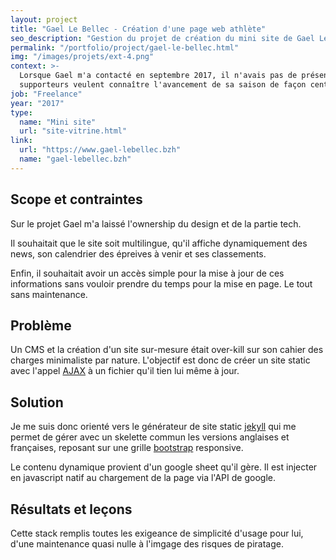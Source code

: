 ```yaml
---
layout: project
title: "Gael Le Bellec - Création d'une page web athlète"
seo_description: "Gestion du projet de création du mini site de Gael Le Bellec. Développement front-end javascript et intégration avec jekyll."
permalink: "/portfolio/project/gael-le-bellec.html"
img: "/images/projets/ext-4.png"
context: >-
  Lorsque Gael m'a contacté en septembre 2017, il n'avais pas de présence en ligne. Comme pour tout athlète de haut niveau, ses
  supporteurs veulent connaître l'avancement de sa saison de façon centralisée. C'est ce rôle que tiendra désormais son site internet.
job: "Freelance"
year: "2017"
type:
  name: "Mini site"
  url: "site-vitrine.html"
link:
  url: "https://www.gael-lebellec.bzh"
  name: "gael-lebellec.bzh"
---
```


<!--1. Scope et contraintes-->

## Scope et contraintes

Sur le projet Gael m'a laissé l'ownership du design et de la partie tech.

Il souhaitait que le site soit multilingue, qu'il affiche dynamiquement des news, son calendrier des épreives à venir et ses classements.

Enfin, il souhaitait avoir un accès simple pour la mise à jour de ces informations sans vouloir prendre du temps pour la mise en page. Le tout sans maintenance.

<!--2. Problème-->

## Problème

Un CMS et la création d'un site sur-mesure était over-kill sur son cahier des charges minimaliste par nature. L'objectif est donc de créer un site static avec l'appel [AJAX](https://developer.mozilla.org/fr/docs/Web/Guide/AJAX) à un fichier qu'il tien lui même à jour.

<!--3. Solutions et choix technique-->

## Solution

Je me suis donc orienté vers le générateur de site static [jekyll](https://jekyllrb.com/) qui me permet de gérer avec un skelette commun les versions anglaises et françaises, reposant sur une grille [bootstrap](https://getbootstrap.com/) responsive.

Le contenu dynamique provient d'un google sheet qu'il gère. Il est injecter en javascript natif au chargement de la page via l'API de google.

<!--4. Résultats et leçons-->

## Résultats et leçons

Cette stack remplis toutes les exigeance de simplicité d'usage pour lui, d'une maintenance quasi nulle à l'imgage des risques de piratage.
